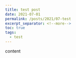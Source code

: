 ```yaml
---
title: test post
date: 2021-07-01
permalink: /posts/2021/07-test
excerpt_separator: <!--more-->
toc: true
tags:
  - test
---
```

content
